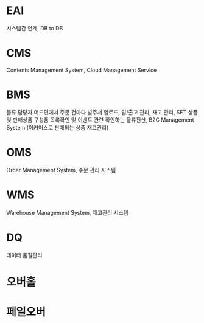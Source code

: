 # EAI

시스템간 연계, DB to DB

# CMS

Contents Management System, Cloud Management Service

# BMS

물류 담당자 어드민에서 주문 건마다 발주서 업로드, 입/출고 관리, 재고 관리, SET 상품 및 판매상품 구성품 목록확인 및 이벤트 관련 확인하는 물류전산, B2C Management System (이커머스로 판매되는 상품 재고관리)

# OMS

Order Management System, 주문 관리 시스템

# WMS

Warehouse Management System, 재고관리 시스템

# DQ

데이터 품질관리

# 오버홀

# 페일오버
